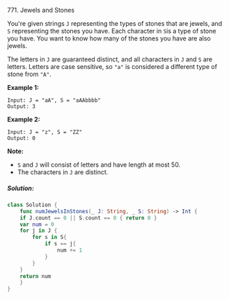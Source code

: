 771. Jewels and Stones

You're given strings `J` representing the types of stones that are jewels, and `S` representing the stones you have.  Each character in `S`is a type of stone you have.  You want to know how many of the stones you have are also jewels.

The letters in `J` are guaranteed distinct, and all characters in `J` and `S` are letters. Letters are case sensitive, so `"a"` is considered a different type of stone from `"A"`.

**Example 1:**

```
Input: J = "aA", S = "aAAbbbb"
Output: 3
```

**Example 2:**

```
Input: J = "z", S = "ZZ"
Output: 0
```

**Note:**

- `S` and `J` will consist of letters and have length at most 50.
- The characters in `J` are distinct.

##### Solution:

```swift
class Solution {
    func numJewelsInStones(_ J: String, _ S: String) -> Int {
    if J.count == 0 || S.count == 0 { return 0 }
    var num = 0
    for j in J {
        for s in S{
            if s == j{
                num += 1
            }
        }
    }
    return num
	}
}
```

